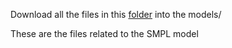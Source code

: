 Download all the files in this [folder](https://drive.google.com/drive/folders/1MVCzcV0cyj4AxK-kdDcSXFBU3y-2KsDC?usp=sharing) into the models/

These are the files related to the SMPL model 
